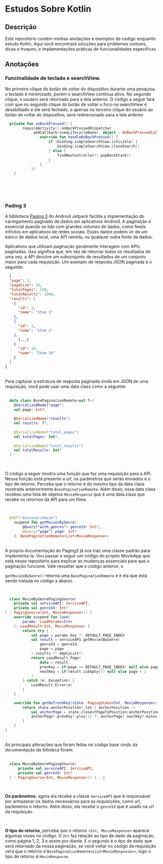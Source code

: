 # Estudos Sobre Kotlin

## Descrição
Este repositório contém minhas anotações e exemplos de código enquanto estudo Kotlin. Aqui você encontrará soluções para problemas comuns, dicas e truques, e implementações práticas de funcionalidades específicas.

## Anotações 

### Funcinalidade de teclado e searchView. 
No primeiro clique do botão de voltar do dispositivo durante uma pesquisa, o teclado é minimizado, porém o searchView continua ativo. No segundo clique, o usuário será retornado para a tela anterior. O código a seguir fará com que no segundo clique
do botão de voltar o foco no searchView é desabilitado e ele será fechado, e apenas no terceiro clique do usuário ao botão de voltar do dispositivo, será redirecionado para a tela anterior

```kotlin 
  private fun onBackPressed() {
        requireActivity().onBackPressedDispatcher
            .addCallback(viewLifecycleOwner, object : OnBackPressedCallback(true) {
                override fun handleOnBackPressed() {
                    if (binding.simpleSearchView.isVisible) {
                        binding.simpleSearchView.closeSearch()
                    } else {
                        findNavController().popBackStack()
                    }
                }
            })
    }
```

<br><br><br>

### Pading 3
A biblioteca <a href="https://developer.android.com/topic/libraries/architecture/paging/v3-overview?hl=pt-br">Paging 3</a> do Android Jetpack facilita a implementação do carregamento paginado de dados em aplicativos Android. A paginação é essencial quando se lida com grandes volumes de dados, como feeds infinitos em aplicativos de redes sociais. Esses dados podem vir de um banco de dados local, uma API remota, ou qualquer outra fonte de dados.

Aplicativos que utilizam paginação geralmente interagem com APIs paginadas. Isso significa que, em vez de retornar todos os resultados de uma vez, a API devolve um subconjunto de resultados de um conjunto maior para cada requisição. Um exemplo de resposta JSON paginada é o seguinte:

```json
  {
  "page": 1,
  "pageSize": 10,
  "totalPages": 100,
  "totalResults": 1000,
  "results": [
    {
      "id": 1,
      "name": "Item 1"
    },
    {
      "id": 2,
      "name": "Item 2"
    },
      {...}
    {
      "id": 10,
      "name": "Item 10"
    }
  ]
}
```

<br>
Para capturar a estrutura de resposta paginada vinda em JSON de uma requisição, você pode usar uma data class como a seguinte:

<br>
<br>

```kotlin
  data class BasePaginationRemote<out T>(
    @SerializedName("page")
    val page: Int?,
  
    @SerializedName("results")
    val results: T?,
  
    @SerializedName("total_pages")
    val totalPages: Int?,
  
    @SerializedName("total_results")
    val totalResults: Int?
  )
```

<br>

O código a seguir mostra uma função que faz uma requisição para a API. Nessa função está presente a url, os parâmetros que serão enviados e o tipo de retorno. Perceba que o retorno é do mesmo tipo da data class mostrada anteriormente ```BasePaginationRemote```. Além disso, essa data class recebeu uma lista de objetos ```MovieResponse``` que é uma data class que recebe os retornos da API para um filme.

<br>

```kotlin
  @GET("discover/movie")
    suspend fun getMoviesByGenre(
        @Query("with_genres") genreId: Int?,
        @Query("page") page: Int?
    ): BasePaginationRemote<List<MovieResponse>>
```

<br>
A própria documentação do Paging3 já nos traz uma classe padrão para implementa-la. Vou passar a seguir um código do projeto MovieApp que está nesse repositório para explicar as mudanças essenciais para que a paginação funcione. Vale ressaltar que o código anterior, o 

```getMoviesByGenre()``` retorna uma ```BasePaginationRemote``` e é ela que está sendo tratada no código a abaixo.

<br>
 
```kotlin
  class MovieByGenrePagingSource(
    private val serviceAPI: ServiceAPI,
    private val genreId: Int?
) : PagingSource<Int, MovieResponse>() {
    override suspend fun load(
        params: LoadParams<Int>
    ): LoadResult<Int, MovieResponse> {
        return try {
            val page = params.key ?: DEFAULT_PAGE_INDEX
            val result = serviceAPI.getMoviesByGenre(
                genreId = genreId,
                page = page
            ).results ?: emptyList()
            return LoadResult.Page(
                data = result,
                prevKey = if(page == DEFAULT_PAGE_INDEX) null else page - 1,
                nextKey = if(result.isEmpty()) null else page + 1
            )
        } catch (e: Exception) {
            LoadResult.Error(e)
        }
    }

    override fun getRefreshKey(state: PagingState<Int, MovieResponse>): Int? {
        return state.anchorPosition?.let { anchorPosition ->
            val anchorPage = state.closestPageToPosition(anchorPosition)
            anchorPage?.prevKey?.plus(1) ?: anchorPage?.nextKey?.minus(1)
        }
    }
}
```

<br>
As principais alterações que foram feitas no código base vindo da documentação da bilioteca foram:

<br>
<br>

```kt
  class MovieByGenrePagingSource(
      private val serviceAPI: ServiceAPI,
      private val genreId: Int?
  ) : PagingSource<Int, MovieResponse>() {...}
```

<br>

<strong>Os parâmetros</strong>, agora ela recebe a classe ```ServiceAPI``` que é responsável por armazenar os dados necessários para as requisições, como url, parâmetros e retorno. Além disso, ela recebe o ```genreId``` que é usado na url da requisição. 

<br>

<strong>O tipo de retorno</strong>, perceba que o retorno ```<Int, MovieResponse>``` aparece algumas vezes no código. O ```Int``` faz relação ao tipo de dado da paginação, como página 1, 2, 3 e assim por diante. E o segundo é o tipo de dado que será retornado da nossa paginação, se você voltar no código da requisição verá que o retorno é ```BasePaginationRemote<List<MovieResponse>>```, logo o tipo de retorno é ```MovieResponse```.
